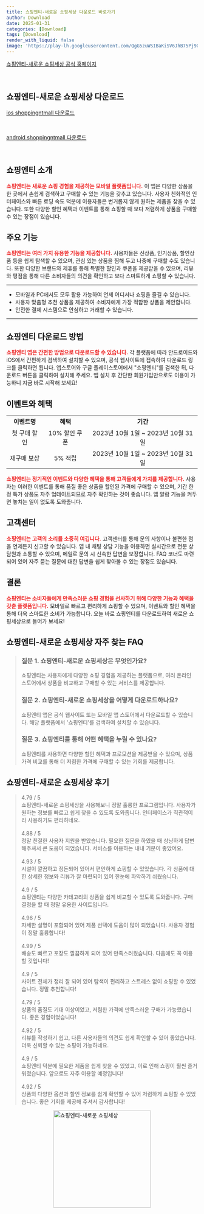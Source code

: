 ```yaml
---
title: 쇼핑엔티-새로운 쇼핑세상 다운로드 바로가기
author: Download
date: 2025-01-31
categories: [Download]
tags: [Download]
render_with_liquid: false
image: 'https://play-lh.googleusercontent.com/QgG5zuWSIBaKiSV6JhB75Pj9GMirnR2w_8avnTur9Z12a4fIOypYsXkkDZ_3tdQP0g=s256-rw'
---
```

<p><a class='click-button' title='쇼핑엔티-새로운 쇼핑세상' href='https://m.shoppingntmall.com/' rel='nofollow'>쇼핑엔티-새로운 쇼핑세상 공식 홈페이지</a></p><br>
<h2 id='쇼핑엔티-새로운 쇼핑세상_다운로드'>쇼핑엔티-새로운 쇼핑세상 다운로드</h2>
<p><a class="click-button ios" title="shoppingntmall 다운로드" href="https://apps.apple.com/kr/app/%EC%87%BC%ED%95%91%EC%97%94%ED%8B%B0/id1004806037" rel="nofollow">ios shoppingntmall 다운로드</a></p><br>
<p><a class="click-button android" title="shoppingntmall 다운로드" href="https://play.google.comhttps://play.google.com/store/apps/details?id=com.shoppingntmall.mcapp" rel="nofollow">android shoppingntmall 다운로드</a></p><br>


<h2 id='쇼핑엔티소개'>쇼핑엔티 소개</h2>

<p><b><span style="color: #ee2323;">쇼핑엔티는 새로운 쇼핑 경험을 제공하는 모바일 플랫폼입니다.</span></b> 이 앱은 다양한 상품을 한 곳에서 손쉽게 검색하고 구매할 수 있는 기능을 갖추고 있습니다. 사용자 친화적인 인터페이스와 빠른 로딩 속도 덕분에 이용자들은 번거롭지 않게 원하는 제품을 찾을 수 있습니다. 또한 다양한 할인 혜택과 이벤트를 통해 쇼핑할 때 보다 저렴하게 상품을 구매할 수 있는 장점이 있습니다.</p>

<h2 id='주요기능'>주요 기능</h2>

<p><b><span style="color: #ee2323;">쇼핑엔티는 여러 가지 유용한 기능을 제공합니다.</span></b> 사용자들은 신상품, 인기상품, 할인상품 등을 쉽게 탐색할 수 있으며, 관심 있는 상품을 찜해 두고 나중에 구매할 수도 있습니다. 또한 다양한 브랜드와 제휴를 통해 특별한 할인과 쿠폰을 제공받을 수 있으며, 리뷰와 평점을 통해 다른 소비자들의 의견을 확인하고 보다 스마트하게 쇼핑할 수 있습니다.</p>

<hr />

<ul>
    <li>모바일과 PC에서도 모두 활용 가능하여 언제 어디서나 쇼핑을 즐길 수 있습니다.</li>
    <li>사용자 맞춤형 추천 상품을 제공하여 소비자에게 가장 적합한 상품을 제안합니다.</li>
    <li>안전한 결제 시스템으로 안심하고 거래할 수 있습니다.</li>
</ul>

<hr />

<h2 id='다운로드방법'>쇼핑엔티 다운로드 방법</h2>

<p><b><span style="color: #ee2323;">쇼핑엔티 앱은 간편한 방법으로 다운로드할 수 있습니다.</span></b> 각 플랫폼에 따라 안드로이드와 iOS에서 간편하게 검색하여 설치할 수 있으며, 공식 웹사이트에 접속하여 다운로드 링크를 클릭하면 됩니다. 앱스토어와 구글 플레이스토어에서 "쇼핑엔티"를 검색한 뒤, 다운로드 버튼을 클릭하여 설치해 주세요. 앱 설치 후 간단한 회원가입만으로도 이용이 가능하니 지금 바로 시작해 보세요!</p>

<h2 id='이벤트와혜택'>이벤트와 혜택</h2>

<table>
    <tr>
        <td style="text-align: center; height: 17px;"><b>이벤트명</b></td>
        <td style="text-align: center; height: 17px;"><b>혜택</b></td>
        <td style="text-align: center; height: 17px;"><b>기간</b></td>
    </tr>
    <tr>
        <td style="text-align: center; height: 17px;">첫 구매 할인</td>
        <td style="text-align: center; height: 17px;">10% 할인 쿠폰</td>
        <td style="text-align: center; height: 17px;">2023년 10월 1일 ~ 2023년 10월 31일</td>
    </tr>
    <tr>
        <td style="text-align: center; height: 17px;">재구매 보상</td>
        <td style="text-align: center; height: 17px;">5% 적립</td>
        <td style="text-align: center; height: 17px;">2023년 10월 1일 ~ 2023년 10월 31일</td>
    </tr>
</table>

<p><b><span style="color: #ee2323;">쇼핑엔티는 정기적인 이벤트와 다양한 혜택을 통해 고객들에게 가치를 제공합니다.</span></b> 사용자는 이러한 이벤트를 통해 품질 좋은 상품을 할인된 가격에 구매할 수 있으며, 기간 한정 특가 상품도 자주 업데이트되므로 자주 확인하는 것이 좋습니다. 앱 알람 기능을 켜두면 놓치는 일이 없도록 도와줍니다.</p>

<h2 id='고객센터'>고객센터</h2>

<p><b><span style="color: #ee2323;">쇼핑엔티는 고객의 소리를 소중히 여깁니다.</span></b> 고객센터를 통해 문의 사항이나 불편한 점을 언제든지 신고할 수 있습니다. 앱 내 채팅 상담 기능을 이용하면 실시간으로 전문 상담원과 소통할 수 있으며, 메일로 문의 시 신속한 답변을 보장합니다. FAQ 코너도 마련되어 있어 자주 묻는 질문에 대한 답변을 쉽게 찾아볼 수 있는 장점도 있습니다.</p>

<h2 id='결론'>결론</h2>

<p><b><span style="color: #ee2323;">쇼핑엔티는 소비자들에게 만족스러운 쇼핑 경험을 선사하기 위해 다양한 기능과 혜택을 갖춘 플랫폼입니다.</span></b> 모바일로 빠르고 편리하게 쇼핑할 수 있으며, 이벤트와 할인 혜택을 통해 더욱 스마트한 소비가 가능합니다. 오늘 바로 쇼핑엔티를 다운로드하여 새로운 쇼핑세상으로 들어가 보세요!</p>


<h2 id='쇼핑엔티-새로운 쇼핑세상_자주_찾는_FAQ'>쇼핑엔티-새로운 쇼핑세상 자주 찾는 FAQ</h2>
<div itemscope="" itemtype="https://schema.org/FAQPage"> 
<blockquote> 
<div itemscope="" itemprop="mainEntity" itemtype="https://schema.org/Question"> 
<h3 itemprop="name">질문 1. 쇼핑엔티-새로운 쇼핑세상은 무엇인가요?</h3> 
<div itemscope="" itemprop="acceptedAnswer" itemtype="https://schema.org/Answer"> 
<span itemprop="text"> 
<p>쇼핑엔티는 사용자에게 다양한 쇼핑 경험을 제공하는 플랫폼으로, 여러 온라인 스토어에서 상품을 비교하고 구매할 수 있는 서비스를 제공합니다.</p> 
</span> </div> 

<p></div> </p>

<div itemscope="" itemprop="mainEntity" itemtype="https://schema.org/Question"> 
<h3 itemprop="name">질문 2. 쇼핑엔티-새로운 쇼핑세상을 어떻게 다운로드하나요?</h3> 
<div itemscope="" itemprop="acceptedAnswer" itemtype="https://schema.org/Answer"> 
<span itemprop="text"> 
<p>쇼핑엔티 앱은 공식 웹사이트 또는 모바일 앱 스토어에서 다운로드할 수 있습니다. 해당 플랫폼에서 '쇼핑엔티'를 검색하여 설치할 수 있습니다.</p> 
</span> </div> 

<p></div> </p>

<div itemscope="" itemprop="mainEntity" itemtype="https://schema.org/Question"> 
<h3 itemprop="name">질문 3. 쇼핑엔티를 통해 어떤 혜택을 누릴 수 있나요?</h3> 
<div itemscope="" itemprop="acceptedAnswer" itemtype="https://schema.org/Answer"> 
<span itemprop="text"> 
<p>쇼핑엔티를 사용하면 다양한 할인 혜택과 프로모션을 제공받을 수 있으며, 상품 가격 비교를 통해 더 저렴한 가격에 구매할 수 있는 기회를 제공합니다.</p> 
</span> </div> 

<p></div> 
</blockquote> 
</div></p>
<h2 id='쇼핑엔티-새로운 쇼핑세상_후기'>쇼핑엔티-새로운 쇼핑세상 후기</h2>
<div itemscope itemtype="https://schema.org/Product">
  <blockquote>
  <div itemprop="review" itemscope itemtype="https://schema.org/Review">
      <div itemprop="reviewRating" itemscope itemtype="https://schema.org/Rating"> <span itemprop="ratingValue">4.79</span> / <span itemprop="bestRating">5</span> </div>
      <span itemprop="reviewBody">쇼핑엔티-새로운 쇼핑세상을 사용해보니 정말 훌륭한 프로그램입니다. 사용자가 원하는 정보를 빠르고 쉽게 찾을 수 있도록 도와줍니다. 인터페이스가 직관적이라 사용하기도 편리하네요.</span>
  </div>
  <br>
  <div itemprop="review" itemscope itemtype="https://schema.org/Review">
      <div itemprop="reviewRating" itemscope itemtype="https://schema.org/Rating"> <span itemprop="ratingValue">4.88</span> / <span itemprop="bestRating">5</span> </div>
      <span itemprop="reviewBody">정말 친절한 사용자 지원을 받았습니다. 필요한 질문을 하였을 때 상냥하게 답변해주셔서 큰 도움이 되었습니다. 서비스를 이용하는 내내 기분이 좋았어요.</span>
  </div>
  <br>
  <div itemprop="review" itemscope itemtype="https://schema.org/Review">
      <div itemprop="reviewRating" itemscope itemtype="https://schema.org/Rating"> <span itemprop="ratingValue">4.93</span> / <span itemprop="bestRating">5</span> </div>
      <span itemprop="reviewBody">시설이 깔끔하고 정돈되어 있어서 편안하게 쇼핑할 수 있었습니다. 각 상품에 대한 상세한 정보와 리뷰가 잘 마련되어 있어 한눈에 파악하기 쉬웠습니다.</span>
  </div>
  <br>
  <div itemprop="review" itemscope itemtype="https://schema.org/Review">
      <div itemprop="reviewRating" itemscope itemtype="schema.org/Rating"> <span itemprop="ratingValue">4.9</span> / <span itemprop="bestRating">5</span> </div>
      <span itemprop="reviewBody">쇼핑엔티는 다양한 카테고리의 상품을 쉽게 비교할 수 있도록 도와줍니다. 구매 결정을 할 때 정말 유용한 사이트입니다.</span>
  </div>
  <br>
  <div itemprop="review" itemscope itemtype="https://schema.org/Review">
      <div itemprop="reviewRating" itemscope itemtype="schema.org/Rating"> <span itemprop="ratingValue">4.96</span> / <span itemprop="bestRating">5</span> </div>
      <span itemprop="reviewBody">자세한 설명이 포함되어 있어 제품 선택에 도움이 많이 되었습니다. 사용자 경험이 정말 훌륭합니다!</span>
  </div>
  <br>
  <div itemprop="review" itemscope itemtype="https://schema.org/Review">
      <div itemprop="reviewRating" itemscope itemtype="schema.org/Rating"> <span itemprop="ratingValue">4.99</span> / <span itemprop="bestRating">5</span> </div>
      <span itemprop="reviewBody">배송도 빠르고 포장도 깔끔하게 되어 있어 만족스러웠습니다. 다음에도 꼭 이용할 것입니다!</span>
  </div>
  <br>
  <div itemprop="review" itemscope itemtype="schema.org/Review">
      <div itemprop="reviewRating" itemscope itemtype="schema.org/Rating"> <span itemprop="ratingValue">4.9</span> / <span itemprop="bestRating">5</span> </div>
      <span itemprop="reviewBody">사이트 전체가 정리 잘 되어 있어 탐색이 편리하고 스트레스 없이 쇼핑할 수 있었습니다. 정말 추천합니다!</span>
  </div>
  <br>
  <div itemprop="review" itemscope itemtype="schema.org/Review">
      <div itemprop="reviewRating" itemscope itemtype="schema.org/Rating"> <span itemprop="ratingValue">4.79</span> / <span itemprop="bestRating">5</span> </div>
      <span itemprop="reviewBody">상품의 품질도 기대 이상이었고, 저렴한 가격에 만족스러운 구매가 가능했습니다. 좋은 경험이었습니다!</span>
  </div>
  <br>
  <div itemprop="review" itemscope itemtype="schema.org/Review">
      <div itemprop="reviewRating" itemscope itemtype="schema.org/Rating"> <span itemprop="ratingValue">4.92</span> / <span itemprop="bestRating">5</span> </div>
      <span itemprop="reviewBody">리뷰를 작성하기 쉽고, 다른 사용자들의 의견도 쉽게 확인할 수 있어 좋았습니다. 더욱 신뢰할 수 있는 쇼핑이 가능하네요.</span>
  </div>
  <br>
  <div itemprop="review" itemscope itemtype="schema.org/Review">
      <div itemprop="reviewRating" itemscope itemtype="schema.org/Rating"> <span itemprop="ratingValue">4.9</span> / <span itemprop="bestRating">5</span> </div>
      <span itemprop="reviewBody">쇼핑엔티 덕분에 필요한 제품을 쉽게 찾을 수 있었고, 이로 인해 쇼핑이 훨씬 즐거워졌습니다. 앞으로도 자주 이용할 예정입니다!</span>
  </div>
  <br>
  <div itemprop="review" itemscope itemtype="schema.org/Review">
      <div itemprop="reviewRating" itemscope itemtype="schema.org/Rating"> <span itemprop="ratingValue">4.92</span> / <span itemprop="bestRating">5</span> </div>
      <span itemprop="reviewBody">상품의 다양한 옵션과 할인 정보를 쉽게 확인할 수 있어 저렴하게 쇼핑할 수 있었습니다. 좋은 기회를 제공해 주셔서 감사합니다!</span>
  </div>
  </blockquote>
</div>
<figure class="image" style="display: flex; justify-content: center; align-items: center; margin: 0;"><img src="https://play-lh.googleusercontent.com/QgG5zuWSIBaKiSV6JhB75Pj9GMirnR2w_8avnTur9Z12a4fIOypYsXkkDZ_3tdQP0g=s256-rw" alt="쇼핑엔티-새로운 쇼핑세상" width="256" height="256" style="max-width: 100%; height: auto;"></figure>